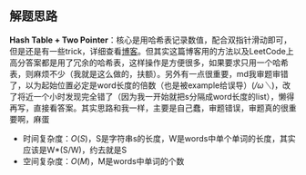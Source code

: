## 解题思路
**Hash Table + Two Pointer**：核心是用哈希表记录数值，配合双指针滑动即可，但是还是有一些trick，详细查看[博客](https://leetcode.wang/leetCode-30-Substring-with-Concatenation-of-All-Words.html)。但其实这篇博客用的方法以及LeetCode上高分答案都是用了冗余的哈希表，这样操作是方便很多，如果要求只用一个哈希表，则麻烦不少（我就是这么做的，扶额）。另外有一点很重要，md我审题审错了，以为起始位置必定是word长度的倍数（也是被example给误导）(*/ω＼*)，改了将近一个小时发现完全错了（因为我一开始就把s分隔成word长度的list），懒得再写，直接看答案。其实思路和我一样，主要是自己蠢，审题错误，审题真的很重要啊，麻蛋

 + 时间复杂度：$O(S)$，S是字符串s的长度，W是words中单个单词的长度，其实应该是W*(S/W)，约去就是S
 + 空间复杂度：$O(M)$，M是words中单词的个数
